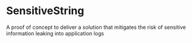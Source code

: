 # SensitiveString
A proof of concept to deliver a solution that mitigates the risk of sensitive information leaking into application logs
